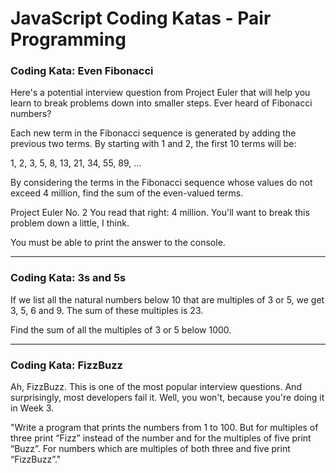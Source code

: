 # JavaScript Coding Katas - Pair Programming

### Coding Kata: Even Fibonacci  

Here's a potential interview question from Project Euler that will help you learn to break problems down into smaller steps. Ever heard of Fibonacci numbers?

Each new term in the Fibonacci sequence is generated by adding the previous two terms. By starting with 1 and 2, the first 10 terms will be:

1, 2, 3, 5, 8, 13, 21, 34, 55, 89, ...

By considering the terms in the Fibonacci sequence whose values do not exceed 4 million, find the sum of the even-valued terms.

Project Euler No. 2
You read that right: 4 million. You'll want to break this problem down a little, I think.

You must be able to print the answer to the console.

***

### Coding Kata: 3s and 5s

If we list all the natural numbers below 10 that are multiples of 3 or 5, we get 3, 5, 6 and 9. The sum of these multiples is 23.

Find the sum of all the multiples of 3 or 5 below 1000.

***

### Coding Kata: FizzBuzz

Ah, FizzBuzz. This is one of the most popular interview questions. And surprisingly, most developers fail it. Well, you won't, because you're doing it in Week 3.

"Write a program that prints the numbers from 1 to 100. But for multiples of three print “Fizz” instead of the number and for the multiples of five print “Buzz”. For numbers which are multiples of both three and five print “FizzBuzz”."

